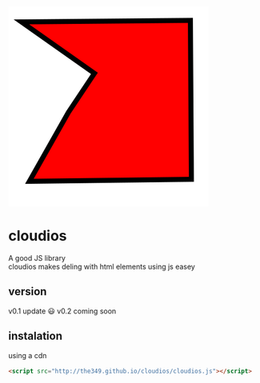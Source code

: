 ![logo](logo.svg)
# cloudios
A good JS library
<br>
cloudios makes deling with html elements using js easey
## version
v0.1
update :smiley: v0.2 coming soon
## instalation
using a cdn
```html
<script src="http://the349.github.io/cloudios/cloudios.js"></script>
```
